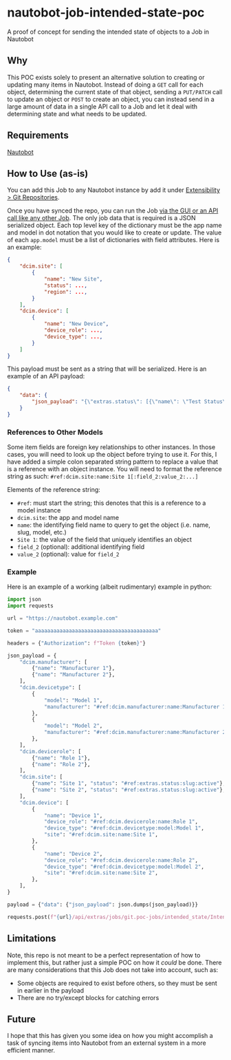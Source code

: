 # nautobot-job-intended-state-poc

A proof of concept for sending the intended state of objects to a Job in Nautobot

## Why

This POC exists solely to present an alternative solution to creating or updating many items in Nautobot. Instead of doing a `GET` call for each object, determining the current state of that object, sending a `PUT/PATCH` call to update an object or `POST` to create an object, you can instead send in a large amount of data in a single API call to a Job and let it deal with determining state and what needs to be updated.

## Requirements

[Nautobot](https://github.com/nautobot/nautobot)

## How to Use (as-is)

You can add this Job to any Nautobot instance by add it under [Extensibility > Git Repositories](https://docs.nautobot.com/projects/core/en/stable/models/extras/gitrepository/).

Once you have synced the repo, you can run the Job [via the GUI or an API call like any other Job](https://docs.nautobot.com/projects/core/en/stable/additional-features/jobs/#running-jobs). The only job data that is required is a JSON serialized object. Each top level key of the dictionary must be the app name and model in dot notation that you would like to create or update. The value of each `app.model` must be a list of dictionaries with field attributes. Here is an example:

```json
{
    "dcim.site": [
        {
            "name": "New Site",
            "status": ...,
            "region": ...,
        }
    ],
    "dcim.device": [
        {
            "name": "New Device",
            "device_role": ...,
            "device_type": ...,
        }
    ]
}
```

This payload must be sent as a string that will be serialized. Here is an example of an API payload:

```json
{
    "data": {
        "json_payload": "{\"extras.status\": [{\"name\": \"Test Status\"}]}"
    }
}
```

### References to Other Models

Some item fields are foreign key relationships to other instances. In those cases, you will need to look up the object before trying to use it. For this, I have added a simple colon separated string pattern to replace a value that is a reference with an object instance. You will need to format the reference string as such: `#ref:dcim.site:name:Site 1[:field_2:value_2:...]`

Elements of the reference string:
- `#ref`: must start the string; this denotes that this is a reference to a model instance
- `dcim.site`: the app and model name
- `name`: the identifying field name to query to get the object (i.e. name, slug, model, etc.)
- `Site 1`: the value of the field that uniquely identifies an object
- `field_2` (optional): additional identifying field
- `value_2` (optional): value for `field_2`

### Example

Here is an example of a working (albeit rudimentary) example in python:

```python
import json
import requests

url = "https://nautobot.example.com"

token = "aaaaaaaaaaaaaaaaaaaaaaaaaaaaaaaaaaaaaaaa"

headers = {"Authorization": f"Token {token}"}

json_payload = {
    "dcim.manufacturer": [
        {"name": "Manufacturer 1"},
        {"name": "Manufacturer 2"},
    ],
    "dcim.devicetype": [
        {
            "model": "Model 1",
            "manufacturer": "#ref:dcim.manufacturer:name:Manufacturer 1",
        },
        {
            "model": "Model 2",
            "manufacturer": "#ref:dcim.manufacturer:name:Manufacturer 2",
        },
    ],
    "dcim.devicerole": [
        {"name": "Role 1"},
        {"name": "Role 2"},
    ],
    "dcim.site": [
        {"name": "Site 1", "status": "#ref:extras.status:slug:active"},
        {"name": "Site 2", "status": "#ref:extras.status:slug:active"},
    ],
    "dcim.device": [
        {
            "name": "Device 1",
            "device_role": "#ref:dcim.devicerole:name:Role 1",
            "device_type": "#ref:dcim.devicetype:model:Model 1",
            "site": "#ref:dcim.site:name:Site 1",
        },
        {
            "name": "Device 2",
            "device_role": "#ref:dcim.devicerole:name:Role 2",
            "device_type": "#ref:dcim.devicetype:model:Model 2",
            "site": "#ref:dcim.site:name:Site 2",
        },
    ],
}

payload = {"data": {"json_payload": json.dumps(json_payload)}}

requests.post(f"{url}/api/extras/jobs/git.poc-jobs/intended_state/IntendedState/run/", headers=headers, json=payload)
```

## Limitations

Note, this repo is not meant to be a perfect representation of how to implement this, but rather just a simple POC on how it _could_ be done. There are many considerations that this Job does not take into account, such as:

- Some objects are required to exist before others, so they must be sent in earlier in the payload
- There are no try/except blocks for catching errors

## Future

I hope that this has given you some idea on how you might accomplish a task of syncing items into Nautobot from an external system in a more efficient manner.
